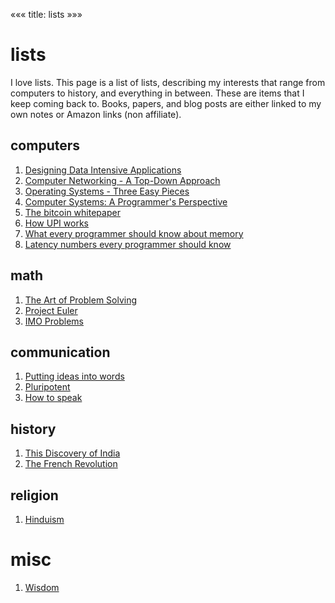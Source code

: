 «««
title: lists
»»»

# lists

I love lists. This page is a list of lists, describing my interests that range from computers to history, and everything in between. These are items that I keep coming back to. Books, papers, and blog posts are either linked to my own notes or Amazon links (non affiliate).

## computers

1. [Designing Data Intensive Applications](/notes/DDIA)
2. [Computer Networking - A Top-Down Approach](https://www.amazon.com/Computer-Networking-Top-Down-Approach-7th/dp/0133594149/ref=sr_1_2?crid=336CFJSUYAA1B&keywords=computer+networking+a+top-down+approach&qid=1707666827&s=books&sprefix=computer+networkin%2Cstripbooks-intl-ship%2C321&sr=1-2)
3. [Operating Systems - Three Easy Pieces](https://pages.cs.wisc.edu/~remzi/OSTEP/)
4. [Computer Systems: A Programmer's Perspective](https://csapp.cs.cmu.edu/)
5. [The bitcoin whitepaper](https://bitcoin.org/en/bitcoin-paper)
6. [How UPI works](https://blog.setu.co/articles/upi-101-the-basics)
7. [What every programmer should know about memory](https://lwn.net/Articles/250967/)
8. [Latency numbers every programmer should know](https://gist.github.com/jboner/2841832)

## math

1. [The Art of Problem Solving](https://artofproblemsolving.com/)
2. [Project Euler](https://projecteuler.net/)
3. [IMO Problems](https://www.imo-official.org/problems.aspx)

## communication

1. [Putting ideas into words](https://paulgraham.com/words.html)
2. [Pluripotent](https://www.theplurisociety.com/)
3. [How to speak](https://www.youtube.com/watch?v=Unzc731iCUY&ab_channel=MITOpenCourseWare)

## history

1. [This Discovery of India](/notes/the-discovery-of-india)
2. [The French Revolution](/notes/the-french-revolution)

## religion

1. [Hinduism](/notes/hinduism)

# misc

1. [Wisdom](/notes/wisdom)
